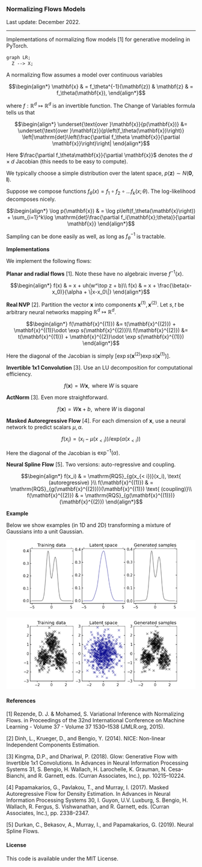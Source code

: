 ### Normalizing Flows Models

Last update: December 2022.

---

Implementations of normalizing flow models [1] for generative modeling in PyTorch.

```mermaid
graph LR;
  Z --> X;
```

A normalizing flow assumes a model over continuous variables
```math
\begin{align*}
\mathbf{x} & = f_\theta^{-1}(\mathbf{z}) & \mathbf{z} & = f_\theta(\mathbf{x}),
\end{align*}
```

where $f:\mathbb{R}^d \mapsto \mathbb{R}^d$ is an invertible function. The Change of Variables formula tells us that
```math
\begin{align*}
\underset{\text{over }\mathbf{x}}{p(\mathbf{x})} &= \underset{\text{over }\mathbf{z}}{p\left(f_\theta(\mathbf{x})\right)} \left|\mathrm{det}\left(\frac{\partial f_\theta \mathbf{x}}{\partial \mathbf{x}}\right)\right|
\end{align*}
```

Here $\frac{\partial f_\theta\mathbf{x}}{\partial \mathbf{x}}$ denotes the $d \times d$ Jacobian (this needs to be easy to compute).

We typically choose a simple distribution over the latent space, $p(\mathbf{z})\sim N(\mathbf{0},\mathbf{I})$.

Suppose we compose functions $f_\theta(x) = f_1\circ f_2 \circ \dots f_k(x;\theta)$. The log-likelihood decomposes nicely.
```math
\begin{align*}
\log p(\mathbf{x}) & = \log p\left(f_\theta(\mathbf{x}\right)) + \sum_{i=1}^k\log \mathrm{det}\frac{\partial f_i(\mathbf{x};\theta)}{\partial \mathbf{x}}
\end{align*}
```
Sampling can be done easily as well, as long as $f_\theta^{-1}$ is tractable.

**Implementations**

We implement the following flows:

**Planar and radial flows** [1]. Note these have no algebraic inverse $f^{-1}(x)$.
```math
\begin{align*}
f(x) & = x + uh(w^\top z + b)\\
f(x) & = x + \frac{\beta(x-x_0)}{\alpha + \|x-x_0\|}
\end{align*}
```
**Real NVP** [2]. Partition the vector $\mathbf{x}$ into components $\mathbf{x}^{(1)},\mathbf{x}^{(2)}$. Let $s,t$ be arbitrary neural networks mapping $\mathbb{R}^d \mapsto \mathbb{R}^d$.
```math
\begin{align*}
f(\mathbf{x}^{(1)}) &= t(\mathbf{x}^{(2)}) + \mathbf{x}^{(1)}\odot \exp s(\mathbf{x}^{(2)})\\
f(\mathbf{x}^{(2)}) &= t(\mathbf{x}^{(1)}) + \mathbf{x}^{(2)}\odot \exp s(\mathbf{x}^{(1)})
\end{align*}
```
Here the diagonal of the Jacobian is simply $[\exp s(\mathbf{x}^{(2)}) \exp s(\mathbf{x}^{(1)})]$.

**Invertible 1x1 Convolution** [3].  Use an LU decomposition for computational efficiency.
```math
f(\mathbf{x})= W\mathbf{x}, \text{ where }W \text{ is square}
```
**ActNorm** [3]. Even more straightforward.
```math
f(\mathbf{x}) = W\mathbf{x} + b, \text{ where }W \text{ is diagonal}
```
**Masked Autoregressive Flow** [4]. For each dimension of $\mathbf{x}$, use a neural network to predict scalars $\mu,\alpha$.
```math
f(x_i) = (x_i - \mu(x_{< i})) / \mathrm{exp}(\alpha(x_{< i}))
```
Here the diagonal of the Jacobian is $\exp^{-1}(\alpha)$.

**Neural Spline Flow** [5]. Two versions: auto-regressive and coupling.
```math
\begin{align*}
f(x_i) & = \mathrm{RQS}_{g(x_{< i})}(x_i), \text{ (autoregressive) }\\
f(\mathbf{x}^{(1)}) & = \mathrm{RQS}_{g(\mathbf{x}^{(2)})}(\mathbf{x}^{(1)}) \text{ (coupling)}\\
f(\mathbf{x}^{(2)}) & = \mathrm{RQS}_{g(\mathbf{x}^{(1)})}(\mathbf{x}^{(2)})
\end{align*}
```
**Example**

Below we show examples (in 1D and 2D) transforming a mixture of Gaussians into a unit Gaussian.

![](examples/ex_1d.png)

![](examples/ex_2d.png)

#### References

[1] Rezende, D. J. & Mohamed, S. Variational Inference with Normalizing Flows. in Proceedings of the 32nd International Conference on Machine Learning - Volume 37 - Volume 37 1530–1538 (JMLR.org, 2015).

[2] Dinh, L., Krueger, D., and Bengio, Y. (2014). NICE: Non-linear Independent Components Estimation.

[3] Kingma, D.P., and Dhariwal, P. (2018). Glow: Generative Flow with Invertible 1x1 Convolutions. In Advances in Neural Information Processing Systems 31, S. Bengio, H. Wallach, H. Larochelle, K. Grauman, N. Cesa-Bianchi, and R. Garnett, eds. (Curran Associates, Inc.), pp. 10215–10224.

[4] Papamakarios, G., Pavlakou, T., and Murray, I. (2017). Masked Autoregressive Flow for Density Estimation. In Advances in Neural Information Processing Systems 30, I. Guyon, U.V. Luxburg, S. Bengio, H. Wallach, R. Fergus, S. Vishwanathan, and R. Garnett, eds. (Curran Associates, Inc.), pp. 2338–2347.

[5] Durkan, C., Bekasov, A., Murray, I., and Papamakarios, G. (2019). Neural Spline Flows.

#### License

This code is available under the MIT License.
